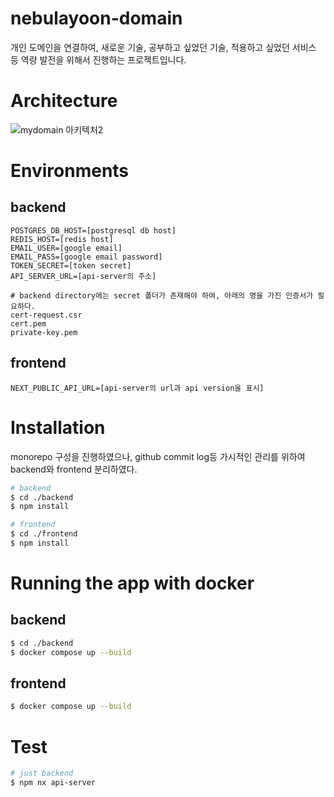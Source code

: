 # nebulayoon-domain

개인 도메인을 연결하여, 새로운 기술, 공부하고 싶었던 기술, 적용하고 싶었던 서비스 등 역량 발전을 위해서 진행하는 프로젝트입니다.

# Architecture

![mydomain 아키텍처2](https://github.com/nebulayoon/nebulayoon-domain/assets/88534125/03c417bd-af49-4a3f-9c65-7ff4dfea640d)

# Environments

## backend

```
POSTGRES_DB_HOST=[postgresql db host]
REDIS_HOST=[redis host]
EMAIL_USER=[google email]
EMAIL_PASS=[google email password]
TOKEN_SECRET=[token secret]
API_SERVER_URL=[api-server의 주소]
```

```
# backend directory에는 secret 폴더가 존재해야 하여, 아래의 명을 가진 인증서가 필요하다.
cert-request.csr
cert.pem
private-key.pem
```

## frontend

```
NEXT_PUBLIC_API_URL=[api-server의 url과 api version을 표시]
```

# Installation

monorepo 구성을 진행하였으나, github commit log등 가시적인 관리를 위하여 backend와 frontend 분리하였다.

```bash
# backend
$ cd ./backend
$ npm install

# frontend
$ cd ./frontend
$ npm install
```

# Running the app with docker

## backend

```bash
$ cd ./backend
$ docker compose up --build
```

## frontend

```bash
$ docker compose up --build
```

# Test

```bash
# just backend
$ npm nx api-server
```
